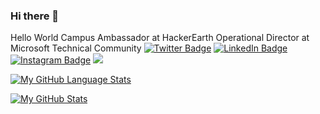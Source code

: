 ### Hi there 👋
Hello World
Campus Ambassador at HackerEarth
Operational Director at Microsoft Technical Community
[![Twitter Badge](https://img.shields.io/badge/Twitter-Profile-informational?style=flat&logo=twitter&logoColor=white&color=1CA2F1)](https://twitter.com/KhannaNarian)
[![LinkedIn Badge](https://img.shields.io/badge/LinkedIn-Profile-informational?style=flat&logo=linkedin&logoColor=white&color=0D76A8)](https://www.linkedin.com/in/kartikeya-khanna-1274b7194/)
[![Instagram Badge](https://img.shields.io/badge/Instagram-Profile-informational?style=flat&logo=instagram&logoColor=white&color=0D76A8)](https://www.instagram.com/kartikeya532001/)
![](https://visitor-badge.laobi.icu/badge?page_id=kartikeya532001.kartikeya532001)

[![My GitHub Language Stats](https://github-readme-stats.vercel.app/api/top-langs/?username=kartikeya532001&langs_count=5&theme=tokyonight)]()


[![My GitHub Stats](https://github-readme-stats.vercel.app/api/?username=kartikeya532001&count_private=true&theme=tokyonight&showicons=true)]()
<!--
**kartikeya532001/kartikeya532001** is a ✨ _special_ ✨ repository because its `README.md` (this file) appears on your GitHub profile.

Here are some ideas to get you started:

- 🔭 I’m currently working on ...
- 🌱 I’m currently learning ...
- 👯 I’m looking to collaborate on ...
- 🤔 I’m looking for help with ...
- 💬 Ask me about ...
- 📫 How to reach me: ...
- 😄 Pronouns: ...
- ⚡ Fun fact: ...
-->
